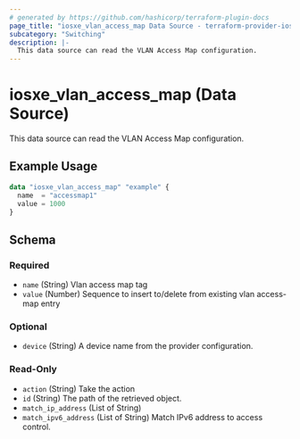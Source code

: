 ```yaml
---
# generated by https://github.com/hashicorp/terraform-plugin-docs
page_title: "iosxe_vlan_access_map Data Source - terraform-provider-iosxe"
subcategory: "Switching"
description: |-
  This data source can read the VLAN Access Map configuration.
---
```


# iosxe_vlan_access_map (Data Source)

This data source can read the VLAN Access Map configuration.

## Example Usage

```terraform
data "iosxe_vlan_access_map" "example" {
  name  = "accessmap1"
  value = 1000
}
```

<!-- schema generated by tfplugindocs -->
## Schema

### Required

- `name` (String) Vlan access map tag
- `value` (Number) Sequence to insert to/delete from existing vlan access-map entry

### Optional

- `device` (String) A device name from the provider configuration.

### Read-Only

- `action` (String) Take the action
- `id` (String) The path of the retrieved object.
- `match_ip_address` (List of String)
- `match_ipv6_address` (List of String) Match IPv6 address to access control.
